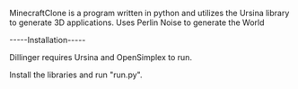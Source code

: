 
MinecraftClone is a program written in python and utilizes the Ursina library to generate 3D applications.
Uses Perlin Noise to generate the World


-----Installation-----

Dillinger requires Ursina and OpenSimplex to run.

Install the libraries and run "run.py".


